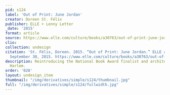 ```yaml
---
pid: s124
label: 'Out of Print: June Jordan'
creator: Doreen St. Félix
publisher: ELLE + Lenny Letter
_date: '2015'
format: article
source: https://www.elle.com/culture/books/a30763/out-of-print-june-jordan/
clio:
collection: undesign
citation: 'St. Félix, Doreen. 2015. “Out of Print: June Jordan.” ELLE and Lenny Letter,
  September 30, 2015. https://www.elle.com/culture/books/a30763/out-of-print-june-jordan/.'
description: Reintroducing the National Book Award finalist and architect who reimagined
  Harlem.
order: '028'
layout: undesign_item
thumbnail: "/img/derivatives/simple/s124/thumbnail.jpg"
full: "/img/derivatives/simple/s124/fullwidth.jpg"
---
```

